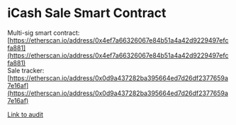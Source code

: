 # iCash Sale Smart Contract

Multi-sig smart contract: [https://etherscan.io/address/0x4ef7a66326067e84b51a4a42d9229497efcfa881](https://etherscan.io/address/0x4ef7a66326067e84b51a4a42d9229497efcfa881)  
Sale tracker: [https://etherscan.io/address/0x0d9a437282ba395664ed7d26df2377659a7e16af](https://etherscan.io/address/0x0d9a437282ba395664ed7d26df2377659a7e16af)  

  
[Link to audit](https://s3.ap-northeast-2.amazonaws.com/icash-io/Tokensoft_Platform_Smart_Contracts_Audit_iCash_v1.3__1_.pdf)

